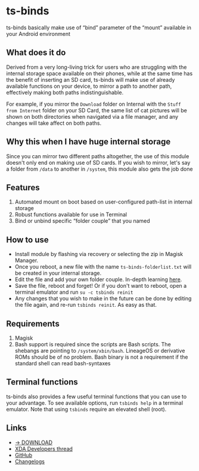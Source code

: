 # ts-binds
ts-binds basically make use of “bind” parameter of the “mount” available in your Android environment

## What does it do
Derived from a very long-living trick for users who are struggling with the internal storage space available on their phones, while at the same time has the benefit of inserting an SD card, ts-binds will make use of already available functions on your device, to mirror a path to another path, effectively making both paths indistinguishable.

For example, if you mirror the `Download` folder on Internal with the `Stuff from Internet` folder on your SD Card, the same list of cat pictures will be shown on both directories when navigated via a file manager, and any changes will take affect on both paths.

## Why this when I have huge internal storage
Since you can mirror two different paths altogether, the use of this module doesn't only end on making use of SD cards. If you wish to mirror, let's say a folder from `/data` to another in `/system`, this module also gets the job done

## Features
1. Automated mount on boot based on user-configured path-list in internal storage
2. Robust functions available for use in Terminal
3. Bind or unbind specific “folder couple” that you named

## How to use
- Install module by flashing via recovery or selecting the zip in Magisk Manager.
- Once you reboot, a new file with the name `ts-binds-folderlist.txt` will be created in your internal storage.
- Edit the file and add your own folder couple. In-depth learning [here](https://github.com/TechnoSparks/ts-binds/wiki/Bind-Two-Different-Folders).
- Save the file, reboot and forget! Or if you don't want to reboot, open a terminal emulator and run `su -c tsbinds reinit`
- Any changes that you wish to make in the future can be done by editing the file again, and re-run `tsbinds reinit`. As easy as that.

## Requirements
1. Magisk
2. Bash support is required since the scripts are Bash scripts. The shebangs are pointing to `/system/xbin/bash`. LineageOS or derivative ROMs should be of no problem. Bash binary is not a requirement if the standard shell can read bash-syntaxes

## Terminal functions
ts-binds also provides a few useful terminal functions that you can use to your advantage. To see available options, run `tsbinds help` in a terminal emulator. Note that using `tsbinds` require an elevated shell (root).

## Links
- [→ DOWNLOAD](https://github.com/TechnoSparks/ts-binds/releases)
- [XDA Developers thread](https://forum.xda-developers.com/apps/magisk/module-ts-binds-t3628856)
- [GitHub](https://github.com/TechnoSparks/ts-binds)
- [Changelogs](https://github.com/TechnoSparks/ts-binds/releases)
